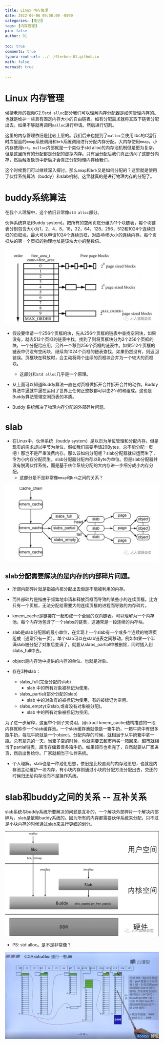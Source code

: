 ```yaml
---
title: Linux 内存管理
date: 2022-06-06 09:50:00 -0500
categories: [笔记]
tags: [内存管理]
pin: false
author: 01

toc: true
comments: true
typora-root-url: ../../Sterben-01.github.io
math: false
mermaid: true

---
```


# Linux 内存管理

侯捷老师的视频G2.9`std alloc`部分我们可以理解内存分配器是如何管理内存的。也就是维护一些具有固定内存大小的自由链表。如有分配需求就将其取下链表分配出去。如果不够就再调用`malloc`进行申请。然后进行切割。

这里的内存管理依旧是比较上层的。我们后来也提到了`malloc`会使用libc的C运行时库里面的`mmap`系统调用和`brk`系统调用进行分配内存分配。大内存使用`mmap`，小内存使用`brk`。`malloc`内部就是一个类似于std alloc的内存池机制但是更为复杂。但是这里所有的分配都是分配的虚拟内存。只有当分配后我们真正访问了这部分内存，然后触发缺页中断后才会真正分配物理内存给我们。

这个时候我们可以继续深入探讨。那么`mmap`和`brk`又是如何分配的？这里就是使用了伙伴系统算法（buddy）和slab机制。这里就真的是进行物理内存的分配了。



# buddy系统算法

在我个人理解中，这个依旧非常像`std alloc`部分。

伙伴系统算法(Buddy system)。把所有的空闲页框分组为11个块链表，每个块链表分别包含大小为1，2，4，8，16，32，64，128，256，512和1024个连续页框的页框块。最大可以申请1024个连续页框，对应4MB大小的连续内存。每个页框块的第一个页框的物理地址是该块大小的整数倍。



![QQ截图20221008181830](/assets/blog_res/2022-06-29-memory8.assets/QQ%E6%88%AA%E5%9B%BE20221008181830.png)



- 假设要申请一个256个页框的块，先从256个页框的链表中查找空闲块，如果没有，就去512个页框的链表中找，找到了则将页框块分为2个256个页框的块，一个分配给应用，另外一个移到256个页框的链表中。如果512个页框的链表中仍没有空闲块，继续向1024个页框的链表查找，如果仍然没有，则返回错误。页框块在释放时，会主动将两个连续的页框块合并为一个较大的页框块。
  - 这部分和`std alloc`几乎是一个原理。

- 从上面可以知道Buddy算法一直在对页框做拆开合并拆开合并的动作。Buddy算法牛逼就牛逼在运用了世界上任何正整数都可以由2^n的和组成。这也是Buddy算法管理空闲页表的本质。 
- Buddy 系统解决了物理内存分配的外部碎片问题。



# slab

- 在Linux中，伙伴系统（buddy system）是以页为单位管理和分配内存。但是现实的需求却以字节为单位，假如我们需要申请20Bytes，总不能分配一页吧！那岂不是严重浪费内存。那么该如何分配呢？slab分配器就应运而生了，专为小内存分配而生。slab分配器分配内存以Byte为单位。但是slab分配器并没有脱离伙伴系统，而是基于伙伴系统分配的大内存进一步细分成小内存分配。
  - 这部分是不是非常像`mmap`和`brk`之间的关系？



![QQ截图20221008183551](/assets/blog_res/2022-06-29-memory8.assets/QQ%E6%88%AA%E5%9B%BE20221008183551.png)



## slab分配需要解决的是内存的内部碎片问题。

- 所谓内部碎片就是指被内核分配出去但是不能被利用的内存。
- 而外部碎片是指由于频繁地申请和释放页框而导致的某些小的连续页框，比方只有一个页框，无法分配给需要大的连续页框的进程而导致的内存碎片。

- kmem_cache是链接在一起形成一个全局的双向链表。可以理解为一个内存池。每个内存池包含了一个slabs的链表，这通常是一段连续的内存块。
- slab是slab分配器的最小单位，在实现上一个slab有一个或多个连续的物理页组成（通常只有一页）。单个slab可以在slab链表之间移动，例如如果一个半满slab被分配了对象后变满了，就要从slabs_partial中被删除，同时插入到slabs_full中去。
- object是内存池中提供的内存的单位。也就是对象。
- 存在3种slab：
  - slabs_full(完全分配的slab)
    - slab 中的所有对象被标记为使用。
  - slabs_partial(部分分配的slab)
    - slab 中的对象有的被标记为使用，有的被标记为空闲。
  - slabs_empty(空slab,或者没有对象被分配)。
    - slab 中的所有对象被标记为空闲。

为了进一步解释，这里举个例子来说明，用struct kmem_cache结构描述的一段内存就称作一个slab缓存池。一个slab缓存池就像是一箱牛奶，一箱牛奶中有很多瓶牛奶，每瓶牛奶就是一个object。分配内存的时候，就相当于从牛奶箱中拿一瓶。总有拿完的一天。当箱子空的时候，你就需要去超市再买一箱回来。超市就相当于partial链表，超市存储着很多箱牛奶。如果超市也卖完了，自然就要从厂家进货，然后出售给你。厂家就相当于伙伴系统。



- 个人理解。slab也是一种池化思想，依旧是比较直观的内存池思想，也就是内存池主动维护一块内存，有小块内存则通过小块的分配方法分配出去，交还的时候归还给内存池而不是操作系统。





# slab和buddy之间的关系 -- 互补关系

slab系统与buddy系统所要解决的问题是互补的，一个解决外部碎片一个解决内部碎片，slab是依赖buddy系统的。因为所有的内存都需要伙伴系统来分配，只不过是小块内存的时候通过slab来进行更细的划分。





![QQ截图20221008183732](/assets/blog_res/2022-06-29-memory8.assets/QQ%E6%88%AA%E5%9B%BE20221008183732.png)































- PS: std alloc。是不是非常像？

![QQ截图20221008181820](/assets/blog_res/2022-06-29-memory8.assets/QQ%E6%88%AA%E5%9B%BE20221008181820.png)





